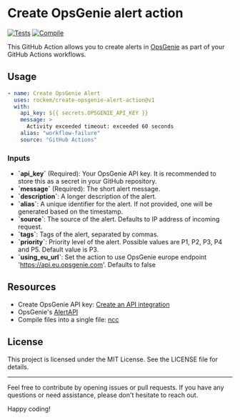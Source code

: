 # Create OpsGenie alert action

[![Tests](https://github.com/rockem/create-opsgenie-alert-action/actions/workflows/test.yml/badge.svg)](https://github.com/rockem/create-opsgenie-alert-action/actions/workflows/test.yml)
[![Compile](https://github.com/rockem/create-opsgenie-alert-action/actions/workflows/compile.yml/badge.svg)](https://github.com/rockem/create-opsgenie-alert-action/actions/workflows/compile.yml)

This GitHub Action allows you to create alerts in [OpsGenie](https://www.atlassian.com/software/opsgenie) as part of your GitHub Actions workflows.

## Usage
```yaml
- name: Create OpsGenie Alert
  uses: rockem/create-opsgenie-alert-action@v1
  with:
    api_key: ${{ secrets.OPSGENIE_API_KEY }}
    message: >
      Activity exceeded timeout: exceeded 60 seconds
    alias: "workflow-failure"
    source: "GitHub Actions"
```

### Inputs

- **\`api_key\`** (Required): Your OpsGenie API key. It is recommended to store this as a secret in your GitHub repository.
- **\`message\`** (Required): The short alert message.
- **\`description\`**: A longer description of the alert.
- **\`alias\`**: A unique identifier for the alert. If not provided, one will be generated based on the timestamp.
- **\`source\`**: The source of the alert. Defaults to IP address of incoming request.
- **\`tags\`**: Tags of the alert, separated by commas.
- **\`priority\`**: Priority level of the alert. Possible values are P1, P2, P3, P4 and P5. Default value is P3.
- **\`using_eu_url\`**: Set the action to use OpsGenie europe endpoint 'https://api.eu.opsgenie.com'. Defaults to false

## Resources
- Create OpsGenie API key: [Create an API integration](https://support.atlassian.com/opsgenie/docs/create-a-default-api-integration/)
- OpsGenie's [AlertAPI](https://docs.opsgenie.com/docs/alert-api)
- Compile files into a single file: [ncc](https://github.com/vercel/ncc)

## License
This project is licensed under the MIT License. See the LICENSE file for details.

---

Feel free to contribute by opening issues or pull requests. If you have any questions or need assistance, please don't hesitate to reach out.

Happy coding!
